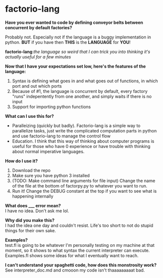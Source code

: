 # factorio-lang

**Have you ever wanted to code by defining conveyor belts between concurrent by default factories?**  

Probably not. Especially not if the language is a buggy implementation in python. **BUT** if you have then **THIS** is the **LANGUAGE** for **YOU**!

**factorio-lang**:*the language so weird that I can trick you into thinking it's actually useful for a few minutes*  


**Now that I have your expectations set low, here's the features of the language:**
1. Syntax is defining what goes in and what goes out of functions, in which port and out which ports
2. Because of #1, the language is concurrent by default, every factory "runs" indepentently from one another, and simply waits if there is no input
3. Support for importing python functions

**What can I use this for?**  
- Paralleizing (quickly but badly). Factorio-lang is a simple way to parallelize tasks, just write the complicated computation parts in python and use factorio-lang to manage the control flow
- Education. I think that this way of thinking about computer programs is useful for those who have 0 experience or have trouble with thinking about normal imperative languages.

**How do I use it?**  
1. Download the repo
2. Make sure you have python 3 installed
3. (TODO: Make command line arguments for file input) Change the name of the file at the bottom of factorpy.py to whatever you want to run.
4. Run it! Change the DEBUG constant at the top if you want to see what is happening internally

**What does ___ error mean?**  
I have no idea. Don't ask me lol.

**Why did you make this?**    
I had the idea one day and couldn't resist. Life's too short to not do stupid things for their own sake.

**Examples?**  
test.fl is going to be whatever I'm personally testing on my machine at that moment, so it shows to what syntax the current interpreter can execute. Examples.fl shows some ideas for what I eventually want to reach.

**I can't understand your spaghetti code, how does this monstrosity work?**  
See interpreter_doc.md and cmooon my code isn't thaaaaaaaaat bad.  



